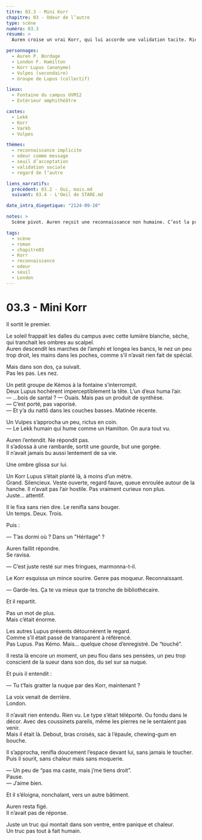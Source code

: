 ```yaml
---
titre: 03.3 - Mini Korr
chapitre: 03 - Odeur de l’autre
type: scène
numéro: 03.3
résumé: >
  Auren croise un vrai Korr, qui lui accorde une validation tacite. Rien de cérémonieux : juste une permission de rester. C’est énorme. Et London, dans son style, confirme — avec une note plus personnelle qu’il n’y paraît.

personnages:
  - Auren P. Bordage
  - London F. Hamilton
  - Korr Lupus (anonyme)
  - Vulpes (secondaire)
  - Groupe de Lupus (collectif)

lieux:
  - Fontaine du campus UVM12
  - Extérieur amphithéâtre

castes:
  - Lekk
  - Korr
  - Varkh
  - Vulpes

thèmes:
  - reconnaissance implicite
  - odeur comme message
  - seuil d’acceptation
  - validation sociale
  - regard de l’autre

liens_narratifs:
  précédent: 03.2 - Oui, mais.md
  suivant: 03.4 - L'Oeil de STARE.md

date_intra_diegetique: "2124-09-10"

notes: >
  Scène pivot. Auren reçoit une reconnaissance non humaine. C’est la première fois qu’un Korr lui accorde un droit d’être-là. London, lui, traduit ce moment sans le dédramatiser. Tout est corporel, olfactif, instinctif. Une bascule de regard. Presque rien, mais fondateur.

tags:
  - scène
  - roman
  - chapitre03
  - Korr
  - reconnaissance
  - odeur
  - seuil
  - London
---
```


# 03.3 - Mini Korr

Il sortit le premier.

Le soleil frappait les dalles du campus avec cette lumière blanche, sèche, qui tranchait les ombres au scalpel.  
Auren descendit les marches de l’amphi et longea les bancs, le nez un peu trop droit, les mains dans les poches, comme s’il n’avait rien fait de spécial.

Mais dans son dos, ça suivait.  
Pas les pas. Les nez.

Un petit groupe de Kémos à la fontaine s’interrompit.  
Deux Lupus hochèrent imperceptiblement la tête. L’un d’eux huma l’air.  
— …bois de santal ?
— Ouais. Mais pas un produit de synthèse.  
— C’est porté, pas vaporisé.  
— Et y’a du nattō dans les couches basses. Matinée récente.

Un Vulpes s’approcha un peu, rictus en coin.  
— Le Lekk humain qui hume comme un Hamilton. On aura tout vu.

Auren l’entendit. Ne répondit pas.  
Il s’adossa à une rambarde, sortit une gourde, but une gorgée.  
Il n’avait jamais bu aussi lentement de sa vie.

Une ombre glissa sur lui.

Un Korr Lupus s’était planté là, à moins d’un mètre.  
Grand. Silencieux. Veste ouverte, regard fauve, queue enroulée autour de la hanche. Il n’avait pas l’air hostile. Pas vraiment curieux non plus.  
Juste… attentif.

Il le fixa sans rien dire. Le renifla sans bouger.  
Un temps. Deux. Trois.

Puis :

— T’as dormi où ? Dans un "Héritage" ?

Auren faillit répondre.  
Se ravisa.

— C’est juste resté sur mes fringues, marmonna-t-il.

Le Korr esquissa un mince sourire. Genre pas moqueur. Reconnaissant.

— Garde-les. Ça te va mieux que ta tronche de bibliothécaire.

Et il repartit.

Pas un mot de plus.  
Mais c’était énorme.

Les autres Lupus présents détournèrent le regard.  
Comme s’il était passé de transparent à référencé.  
Pas Lupus. Pas Kémo. Mais… quelque chose d’enregistré. De “touché”.

Il resta là encore un moment, un peu flou dans ses pensées, un peu trop conscient de la sueur dans son dos, du sel sur sa nuque.

Et puis il entendit :

— Tu t’fais gratter la nuque par des Korr, maintenant ?

La voix venait de derrière.  
London.

Il n’avait rien entendu. Rien vu. Le type s’était téléporté. Ou fondu dans le décor. Avec des coussinets pareils, même les pierres ne le sentaient pas venir.  
Mais il était là. Debout, bras croisés, sac à l’épaule, chewing-gum en bouche.

Il s’approcha, renifla doucement l’espace devant lui, sans jamais le toucher.  
Puis il sourit, sans chaleur mais sans moquerie.

— Un peu de “pas ma caste, mais j’me tiens droit”.  
Pause.  
— J’aime bien.

Et il s’éloigna, nonchalant, vers un autre bâtiment.

Auren resta figé.  
Il n’avait pas de réponse.

Juste un truc qui montait dans son ventre, entre panique et chaleur.  
Un truc pas tout à fait humain.
